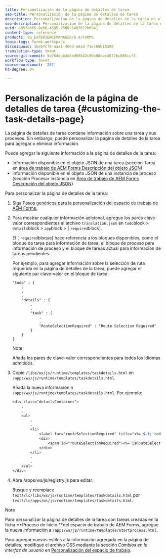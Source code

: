 ```yaml
---
title: Personalización de la página de detalles de tarea
seo-title: Personalización de la página de detalles de tarea
description: Personalización de la página de detalles de la tarea en el espacio de trabajo de AEM Forms para modificar la información predeterminada que se muestra sobre una tarea.
seo-description: Personalización de la página de detalles de la tarea en el espacio de trabajo de AEM Forms para modificar la información predeterminada que se muestra sobre una tarea.
uuid: d85fae55-8e66-4595-8560-5485622b6841
content-type: reference
products: SG_EXPERIENCEMANAGER/6.4/FORMS
topic-tags: forms-workspace
discoiquuid: 16e57cf6-aaa1-406d-a6ad-71ec60b15386
translation-type: tm+mt
source-git-commit: 5e764edb3d8ed98542c50b80cac40776c886ccf5
workflow-type: tm+mt
source-wordcount: '287'
ht-degree: 0%

---
```



# Personalización de la página de detalles de tarea {#customizing-the-task-details-page}

La página de detalles de tarea contiene información sobre una tarea y sus procesos. Sin embargo, puede personalizar la página de detalles de la tarea para agregar o eliminar información.

Puede agregar la siguiente información a la página de detalles de la tarea:

* Información disponible en el objeto JSON de una tarea (sección Tarea en [área de trabajo de AEM Forms Descripción del objeto JSON](/help/forms/using/html-workspace-json-object-description.md))
* Información disponible en el objeto JSON de una instancia de proceso (sección Procesar instancia en [Área de trabajo de AEM Forms Descripción del objeto JSON](/help/forms/using/html-workspace-json-object-description.md))

Para personalizar la página de detalles de la tarea:

1. Siga [Pasos genéricos para la personalización del espacio de trabajo de AEM Forms.](/help/forms/using/generic-steps-html-workspace-customization.md)
1. Para mostrar cualquier información adicional, agregue los pares clave-valor correspondientes al archivo `translation.json` en `todo`block > `details`block > `app`block > [ `required`block].

   El [ `required`bloque] hace referencia a los bloques disponibles, como el bloque de tarea para información de tarea, el bloque de proceso para información de proceso y el bloque de tareas actual para información de tareas pendientes.

   Por ejemplo, para agregar información sobre la selección de ruta requerida en la página de detalles de la tarea, puede agregar el siguiente par clave-valor en el bloque de tarea:

   ```
   "todo" : {
       .
       .
       .
       "details" : {
           .
           .
           "task" : {
               .
               .
               "RouteSelectionRequired" : "Route Selection Required"
           }
       }
   }
   ```

   >[!NOTE]
   >
   >Añada los pares de clave-valor correspondientes para todos los idiomas admitidos.

1. Copie `/libs/ws/js/runtime/templates/taskdetails.html` en `/apps/ws/js/runtime/templates/taskdetails.html`.

   Añada la nueva información a `/apps/ws/js/runtime/templates/taskdetails.html`. Por ejemplo:

   ```css
   <div class="detailsContainer">
       .
       .
       <ul>
           .
           .
           <li>
               <label for="routeSelectionRequired" title="<%= $.t('todo.details.task.RouteSelectionRequired')%>"><%= $.t('todo.details.task.RouteSelectionRequired')%></label>
               <div>
                   <span id="routeSelectionRequired"><%= isRouteSelectionRequired != null ? isRouteSelectionRequired : ''%></span>
               </div>
           </li>
           .
           .
       </ul>
   </div>
   ```

1. Abra /apps/ws/js/registry.js para editar.

   Busque y reemplace `text!/lc/libs/ws/js/runtime/templates/taskdetails.html` por `text!/lc/apps/ws/js/runtime/templates/taskdetails.html`.

>[!NOTE]
>
>Para personalizar la página de detalles de la tarea con tareas creadas en la ficha **Proceso de Inicio **del espacio de trabajo de AEM Forms, agregue la nueva información a `/apps/ws/js/runtime/templates/startprocess.html`.
>
>Para agregar nuevos estilos a la información agregada en la página de detalles, modifique el archivo CSS mediante la sección *Cambios en la interfaz de usuario* en [Personalización del espacio de trabajo](/help/forms/using/changing-locale-user-interface.md).
